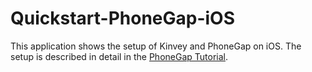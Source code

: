 # Quickstart-PhoneGap-iOS

This application shows the setup of Kinvey and PhoneGap on iOS. The setup is described in detail in the [PhoneGap Tutorial](http://docs.kinvey.com/js-phonegap-tutorial.html).
